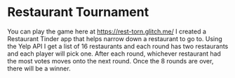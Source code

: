 # Restaurant Tournament
You can play the game here at https://rest-torn.glitch.me/
I created a Restaurant Tinder app that helps narrow down a restaurant to go to. Using the Yelp API I get a list of 16 restaurants and each round has two restaurants and each player will pick one. After each round, whichever restaurant had the most votes moves onto the next round. Once the 8 rounds are over, there will be a winner. 

